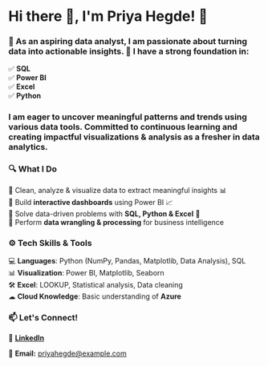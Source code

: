 # Hi there 👋, I'm Priya Hegde! 🚀  

### 🎉 As an aspiring **data analyst**, I am passionate about **turning data into actionable insights.** 🎄 I have a strong foundation in: 

   ✅ **SQL**  
   ✅ **Power BI**  
   ✅ **Excel**  
   ✅ **Python**

### I am eager to uncover **meaningful patterns and trends** using various data tools. Committed to **continuous learning** and creating **impactful visualizations & analysis** as a fresher in data analytics. 


### 🔍 **What I Do**  
🔹 Clean, analyze & visualize data to extract meaningful insights 📊  
🔹 Build **interactive dashboards** using Power BI  📈  
🔹 Solve data-driven problems with **SQL, Python & Excel** 🔎  
🔹 Perform **data wrangling & processing** for business intelligence  


### ⚙️ **Tech Skills & Tools**  
💻 **Languages**: Python (NumPy, Pandas, Matplotlib, Data Analysis), SQL  
📊 **Visualization**: Power BI, Matplotlib, Seaborn  
🛠️ **Excel**: LOOKUP, Statistical analysis, Data cleaning  
☁ **Cloud Knowledge**: Basic understanding of **Azure** 


### 📫 **Let's Connect!**  
🔗 **[LinkedIn](https://www.linkedin.com/in/priyahegde123/)**      

📧 **Email:** [priyahegde@example.com](mailto:priyahegde@example.com) 

